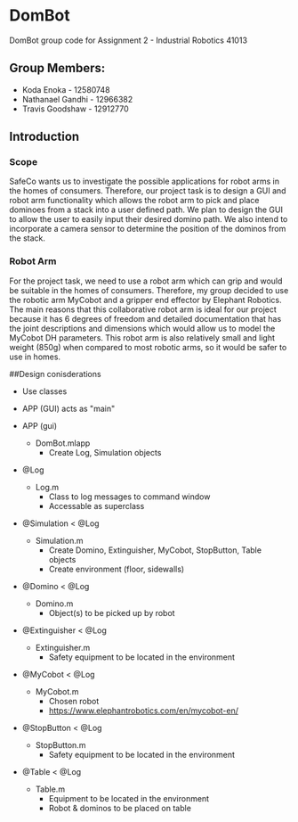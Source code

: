 # DomBot
DomBot group code for Assignment 2 - Industrial Robotics 41013

## Group Members:
- Koda Enoka - 12580748
- Nathanael Gandhi - 12966382
- Travis Goodshaw - 12912770

## Introduction
### Scope
SafeCo wants us to investigate the possible applications for robot arms in the homes of consumers. Therefore, our project task is to design a GUI and robot arm functionality which allows the robot arm to pick and place dominoes from a stack into a user defined path. We plan to design the GUI to allow the user to easily input their desired domino path. We also intend to incorporate a camera sensor to determine the position of the dominos from the stack.

### Robot Arm
For the project task, we need to use a robot arm which can grip and would be suitable in the homes of consumers. Therefore, my group decided to use the robotic arm MyCobot and a gripper end effector by Elephant Robotics. The main reasons that this collaborative robot arm is ideal for our project because it has 6 degrees of freedom and detailed documentation that has the joint descriptions and dimensions which would allow us to model the MyCobot DH parameters. This robot arm is also relatively small and light weight (850g) when compared to most robotic arms, so it would be safer to use in homes.

##Design conisderations
- Use classes
- APP (GUI) acts as "main"

- APP (gui)
	- DomBot.mlapp
		- Create Log, Simulation objects
- @Log
	- Log.m	
		- Class to log messages to command window
		- Accessable as superclass
- @Simulation < @Log
	- Simulation.m
		- Create Domino, Extinguisher, MyCobot, StopButton, Table objects
		- Create environment (floor, sidewalls)
- @Domino < @Log
	- Domino.m
		- Object(s) to be picked up by robot
- @Extinguisher < @Log
	- Extinguisher.m
		- Safety equipment to be located in the environment
- @MyCobot < @Log
	- MyCobot.m
		- Chosen robot
		- https://www.elephantrobotics.com/en/mycobot-en/
- @StopButton < @Log
	- StopButton.m
		- Safety equipment to be located in the environment
- @Table < @Log
	- Table.m
		- Equipment to be located in the environment
		- Robot & dominos to be placed on table
